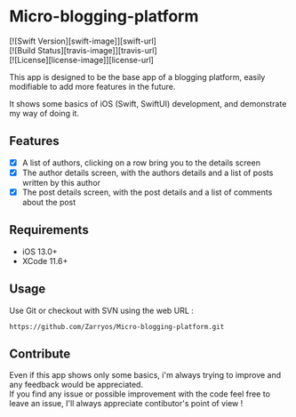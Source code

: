 # Micro-blogging-platform

[![Swift Version][swift-image]][swift-url]  
[![Build Status][travis-image]][travis-url]  
[![License][license-image]][license-url]  

This app is designed to be the base app of a blogging platform, easily modifiable to add more features in the future.  

It shows some basics of iOS (Swift, SwiftUI) development, and demonstrate my way of doing it.

## Features
 - [x] A list of authors, clicking on a row bring you to the details screen
 - [x] The author details screen, with the authors details and a list of posts written by this author
 - [x] The post details screen, with the post details and a list of comments about the post

## Requirements
- iOS 13.0+
- XCode 11.6+

## Usage
Use Git or checkout with SVN using the web URL : 
```
https://github.com/Zarryos/Micro-blogging-platform.git
```

## Contribute
Even if this app shows only some basics, i'm always trying to improve and any feedback would be appreciated.  
If you find any issue or possible improvement with the code feel free to leave an issue, I'll always appreciate contibutor's point of view ! 
